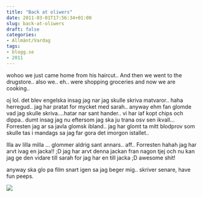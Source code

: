 ```yaml
---
title: "Back at oliwers"
date: 2011-03-01T17:56:34+01:00
slug: back-at-oliwers
draft: false
categories:
- Allmänt/Vardag
tags:
- blogg.se
- 2011
---
```

wohoo we just came home from his haircut.. And then we went to the drugstore.. also we.. eh.. were shopping groceries and now we are cooking..

oj lol. det blev engelska insag jag nar jag skulle skriva matvaror.. haha herregud.. jag har pratat for mycket med sarah.. anyway ehm fan glomde vad jag skulle skriva....hatar nar sant hander.. vi har iaf kopt chips och dippa.. dumt insag jag nu eftersom jag ska ju trana osv sen ikvall... Forresten jag ar sa javla glomsk ibland.. jag har glomt ta mitt blodprov som skulle tas i mandags sa jag far gora det imorgon istallet..

Illa av lilla milla ... glommer aldrig sant annars.. aff.. Forresten hahah jag har arvt ivag en jacka!! ;D jag har arvt denna jackan fran nagon tjej och nu kan jag ge den vidare till sarah for jag har en till jacka ;D awesome shit!

anyway ska glo pa film snart igen sa jag beger mig.. skriver senare, have fun peeps.

![](/assets/images/blogg.se/peach__s_piranha_plant_power_by_sigurdhosenfeld_96352084.jpg)